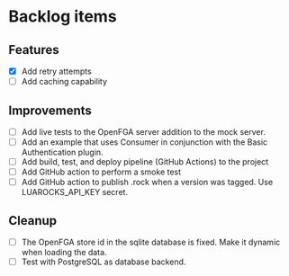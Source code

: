 # Backlog items

## Features

- [x] Add retry attempts
- [ ] Add caching capability

## Improvements

- [ ] Add live tests to the OpenFGA server addition to the mock server.
- [ ] Add an example that uses Consumer in conjunction with the Basic Authentication plugin.
- [ ] Add build, test, and deploy pipeline (GitHub Actions) to the project
- [ ] Add GitHub action to perform a smoke test
- [ ] Add GitHub action to publish .rock when a version was tagged. Use LUAROCKS_API_KEY secret.

## Cleanup

- [ ] The OpenFGA store id in the sqlite database is fixed. Make it dynamic when loading the data.
- [ ] Test with PostgreSQL as database backend.

